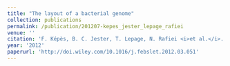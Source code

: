 ```yaml
---
title: "The layout of a bacterial genome"
collection: publications
permalink: /publication/201207-kepes_jester_lepage_rafiei
venue: ''
citation: 'F. Képès, B. C. Jester, T. Lepage, N. Rafiei <i>et al.</i>. <b>The layout of a bacterial genome</b>, <i>FEBS Letters,</i> July 2012'
year: '2012'
paperurl: 'http://doi.wiley.com/10.1016/j.febslet.2012.03.051'
---
```

